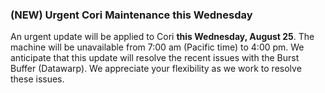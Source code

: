 ### (NEW) Urgent Cori Maintenance this Wednesday

An urgent update will be applied to Cori **this Wednesday, August 25**. The 
machine will be unavailable from 7:00 am (Pacific time) to 4:00 pm. We 
anticipate that this update will resolve the recent issues with the Burst Buffer
(Datawarp). We appreciate your flexibility as we work to resolve these issues.
